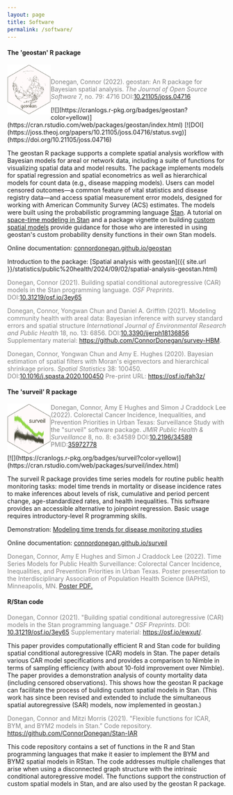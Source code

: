 ```yaml
---
layout: page
title: Software
permalink: /software/
---
```



#### The 'geostan' R package

<img src="/assets/geostan-logo.png" align="left" width="100" /> <br />
<p style="color:Gray">Donegan, Connor (2022). geostan: An R package for Bayesian spatial analysis. <em>The Journal of Open Source Software</em> 7, no. 79: 4716 DOI:<a href="https://doi.org/10.21105/joss.04716">10.21105/joss.04716</a></p>  [![](https://cranlogs.r-pkg.org/badges/geostan?color=yellow)](https://cran.rstudio.com/web/packages/geostan/index.html) [![DOI](https://joss.theoj.org/papers/10.21105/joss.04716/status.svg)](https://doi.org/10.21105/joss.04716)

<p> The geostan R package supports a complete spatial analysis workflow with Bayesian models for areal or network data, including a suite of functions for visualizing spatial data and model results. The package implements models for spatial regression and spatial econometrics as well as hierarchical models for count data (e.g., disease mapping models). Users can model censored outcomes&mdash;a common feature of vital statistics and disease registry data&mdash;and access spatial measurement error models, designed for working with American Community Survey (ACS) estimates. The models were built using the probabilistic programming language <a href="https://mc-stan.org">Stan</a>. A tutorial on <a href="https://connordonegan.github.io/statistics/public_health/2025/01/08/space-time-mortality.html">space-time modeling in Stan</a> and a package vignette on building <a href="https://connordonegan.github.io/geostan/articles/index.html">custom spatial models</a> provide guidance for those who are interested in using geostan's custom probability density functions in their own Stan models.</p>

Online documentation: [connordonegan.github.io/geostan](https://connordonegan.github.io/geostan)

Introduction to the package: [Spatial analysis with geostan]({{ site.url }}/statistics/public%20health/2024/09/02/spatial-analysis-geostan.html) 

<p style="color:Gray">Donegan, Connor (2021). Building spatial conditional autoregressive (CAR) models in the Stan programming language. <em>OSF Preprints</em>. DOI:<a href="https://osf.io/3ey65/">10.31219/osf.io/3ey65</a></p>

<p style="color:Gray">Donegan, Connor, Yongwan Chun and Daniel A. Griffith (2021). Modeling community health with areal data: Bayesian inference with survey standard errors and spatial structure <em>International Journal of Environmental Research and Public Health</em> 18, no. 13: 6856. DOI:<a href="https://doi.org/10.3390/ijerph18136856">10.3390/ijerph18136856</a> Supplementary material: <a href="https://github.com/ConnorDonegan/survey-HBM">https://github.com/ConnorDonegan/survey-HBM</a>.</p>

<p style="color:Gray">Donegan, Connor, Yongwan Chun and Amy E. Hughes (2020). Bayesian estimation of spatial filters with Moran's eigenvectors and hierarchical shrinkage priors. <em>Spatial Statistics</em> 38: 100450. DOI:<a href="https://doi.org/10.1016/j.spasta.2020.100450">10.1016/j.spasta.2020.100450</a> Pre-print URL: <a href="https://osf.io/fah3z">https://osf.io/fah3z/</a></p>

#### The 'surveil' R package

<img src="/assets/surveil-logo.png" align="left" width="100" /> 
<p style="color:Gray"> Donegan, Connor, Amy E Hughes and Simon J Craddock Lee (2022). Colorectal Cancer Incidence, Inequalities, and Prevention Priorities in Urban Texas: Surveillance Study with the "surveil" software package. <em>JMIR Public Health & Surveillance</em> 8, no. 8: e34589 DOI:<a href="https://doi.org/10.2196/34589">10.2196/34589</a> PMID:<a href="https://pubmed.ncbi.nlm.nih.gov/35972778/a">35972778</a> </p>
 [![](https://cranlogs.r-pkg.org/badges/surveil?color=yellow)](https://cran.rstudio.com/web/packages/surveil/index.html)

<p> The surveil R package provides time series models for routine public health monitoring tasks: model time trends in mortality or disease incidence rates to make inferences about levels of risk, cumulative and period percent change, age-standardized rates, and health inequalities. This software provides an accessible alternative to joinpoint regression. Basic usage requires introductory-level R programming skills.</p>

Demonstration: [Modeling time trends for disease monitoring studies](https://connordonegan.github.io/surveil-paper)

Online documentation: [connordonegan.github.io/surveil](https://connordonegan.github.io/surveil)

<p style="color:Gray">Donegan, Connor, Amy E Hughes and Simon J Craddock Lee (2022). Time Series Models for Public Health Surveillance: Colorectal Cancer Incidence, Inequalities, and Prevention Priorities in Urban Texas. Poster presentation to the Interdisciplinary Association of Population Health Science (IAPHS), Minneapolis, MN. <a href="{{ site.baseurl }}/surveil-poster/">Poster PDF.</a> </p>

#### R/Stan code

<p style="color:Gray">Donegan, Connor (2021). "Building spatial conditional autoregressive (CAR) models in the Stan programming language." <em>OSF Preprints</em>. DOI: <a href="https://osf.io/3ey65/">10.31219/osf.io/3ey65</a> Supplementary material: <a href="https://osf.io/ewxut/">https://osf.io/ewxut/</a>.</p>

<p> This paper provides computationally efficient R and Stan code for building spatial conditional autoregressive (CAR) models in Stan. The paper details various CAR model specifications and provides a comparison to Nimble in terms of sampling efficiency (with about 10-fold improvement over Nimble). The paper provides a demonstration analysis of county mortality data (including censored observations). This shows how the geostan R package can facilitate the process of building custom spatial models in Stan. (This work has since been revised and extended to include the simultaneous spatial autoregressive (SAR) models, now implemented in geostan.) </p>

<p style="color:Gray">Donegan, Connor and Mitzi Morris (2021). "Flexible functions for ICAR, BYM, and BYM2 models in Stan.” Code repository. <a href="https://github.com/ConnorDonegan/Stan-IAR">https://github.com/ConnorDonegan/Stan-IAR</a> </p>

<p> This code repository contains a set of functions in the R and Stan programming languages that make it easier to implement the BYM and BYM2 spatial models in RStan. The code addresses multiple challenges that arise when using a disconnected graph structure with the intrinsic conditional autoregressive model. The functions support the construction of custom spatial models in Stan, and are also used by the geostan R package. </p>
